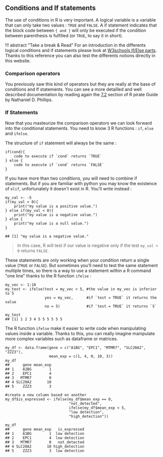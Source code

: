 ## Conditions and If statements

The use of conditions in R is very important. A logical variable is a variable that can only take two values : `TRUE` and `FALSE`. A if statement indicates that the block code between `{ and }` will only be executed if the condition between parenthesis is fulfilled (or `TRUE`, to say it in short).


!!! abstract "Take a break & Read"
    For an introduction in the differents logical conditions and if statements please look at [W3schools If/Else parts](https://www.w3schools.com/r/r_if_else.asp). Thanks to this reference you can also test the differents notions directly in this website. 

### Comparison operators

You previously saw this kind of operators but they are really at the base of conditions and If statements. You can see a more detailled and well described documentation by reading again the 
[7.2](https://bookdown.org/ndphillips/YaRrr/logical-indexing.html) section of R pirate Guide
by Nathaniel D. Phillips.

### If Statements

Now that you masteurize the comparison operators we can look forward into the conditional
statements. 
You need to know 3 R functions : `if`, `else` and `ifelse`. 


The structure of `if` statement will always be the same :  

```
if(cond){
    code to execute if `cond` returns `TRUE`
} else {
    code to execute if `cond` returns `FALSE`
}
```

If you have more than two conditions, you will need to combine if statements. But if you are
familiar with python you may know the existence of `elif`, unfortunately it doesn't exist in
R. You'll write instead : 

```
my_val <- -5
if(my_val > 0){
    print("my value is a positive value.")
} else if(my_val < 0){
    print("my value is a negative value.")
} else {
    print("my value is a null value.")
}

## [1] "my value is a negative value."
```

> In this case, R will test if our value is negative only if the test `my_val > 0` returns `FALSE`. 

These statements are only working when your condition return a single value (`TRUE` or `FALSE`). 
But sometimes you'll need to test the same statement multiple times, so there is a way to use a
statement within a R command "one line" thanks to the R function `ifelse` :

```
my_vec <- 1:10
my_test <- ifelse(test = my_vec < 5, #the value in my_vec is inferior to 5
                  yes = my_vec,      #if `test = TRUE` it returns the value
                  no = 5)            #if `test = TRUE` it returns `5`

my_test
## [1] 1 2 3 4 5 5 5 5 5 5
```

The R function `ifelse` make it easier to write code when manipulating values inside a 
variable. Thanks to this, you can really imagine manipulate more complex variables such 
as dataframe or matrices. 

```
my_df <- data.frame(gene = c("A1BG", "EPC1", "MTMR7", "SLC20A2", "ZZZ3"),
                    mean_exp = c(1, 4, 0, 10, 3))
my_df
##      gene mean_exp
## 1    A1BG        1
## 2    EPC1        4
## 3   MTMR7        0
## 4 SLC20A2       10
## 5    ZZZ3        3

#create a new column based on another
my_df$is_expressed <- ifelse(my_df$mean_exp == 0,
                             "not_detected",
                             ifelse(my_df$mean_exp < 5,
                             "low detection",
                             "high_detection"))

my_df
##      gene mean_exp   is_expressed
## 1    A1BG        1  low detection
## 2    EPC1        4  low detection
## 3   MTMR7        0   not_detected
## 4 SLC20A2       10 high_detection
## 5    ZZZ3        3  low detection
```